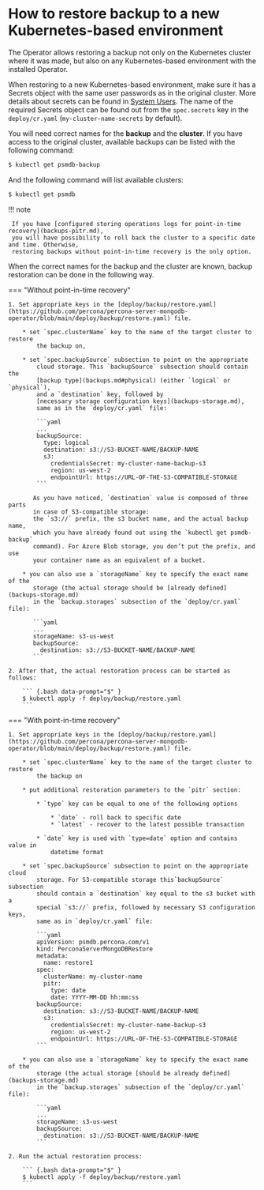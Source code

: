 # How to restore backup to a new Kubernetes-based environment

The Operator allows restoring a backup not only on the Kubernetes cluster where
it was made, but also on any Kubernetes-based environment with the installed
Operator.

When restoring to a new Kubernetes-based environment, make sure it has a Secrets
object with the same user passwords as in the original cluster. More details
about secrets can be found in [System Users](users.md#users-system-users).
The name of the required Secrets object can be found out from the `spec.secrets`
key in the `deploy/cr.yaml` (`my-cluster-name-secrets` by default).

You will need correct names for the **backup** and the **cluster**. If you have
access to the original cluster, available backups can be listed with the
following command:

``` {.bash data-prompt="$" }
$ kubectl get psmdb-backup
```

And the following command will list available clusters:

``` {.bash data-prompt="$" }
$ kubectl get psmdb
```
!!! note

     If you have [configured storing operations logs for point-in-time recovery](backups-pitr.md),
     you will have possibility to roll back the cluster to a specific date and time. Otherwise,
     restoring backups without point-in-time recovery is the only option.

When the correct names for the backup and the cluster are known, backup
restoration can be done in the following way.

=== "Without point-in-time recovery"

    1. Set appropriate keys in the [deploy/backup/restore.yaml](https://github.com/percona/percona-server-mongodb-operator/blob/main/deploy/backup/restore.yaml) file.

        * set `spec.clusterName` key to the name of the target cluster to restore
            the backup on,

        * set `spec.backupSource` subsection to point on the appropriate
            cloud storage. This `backupSource` subsection should contain the
            [backup type](backups.md#physical) (either `logical` or `physical`),
            and a `destination` key, followed by
            [necessary storage configuration keys](backups-storage.md),
            same as in the `deploy/cr.yaml` file:

            ```yaml
            ...
            backupSource:
              type: logical
              destination: s3://S3-BUCKET-NAME/BACKUP-NAME
              s3:
                credentialsSecret: my-cluster-name-backup-s3
                region: us-west-2
                endpointUrl: https://URL-OF-THE-S3-COMPATIBLE-STORAGE
            ```

           As you have noticed, `destination` value is composed of three parts
           in case of S3-compatible storage:
           the `s3://` prefix, the s3 bucket name, and the actual backup name,
           which you have already found out using the `kubectl get psmdb-backup`
           command). For Azure Blob storage, you don’t put the prefix, and use
           your container name as an equivalent of a bucket.

        * you can also use a `storageName` key to specify the exact name of the
           storage (the actual storage should be [already defined](backups-storage.md)
           in the `backup.storages` subsection of the `deploy/cr.yaml` file):

           ```yaml
           ...
           storageName: s3-us-west
           backupSource:
             destination: s3://S3-BUCKET-NAME/BACKUP-NAME
           ```

    2. After that, the actual restoration process can be started as follows:

        ``` {.bash data-prompt="$" }
        $ kubectl apply -f deploy/backup/restore.yaml
        ```

=== "With point-in-time recovery"

    1. Set appropriate keys in the [deploy/backup/restore.yaml](https://github.com/percona/percona-server-mongodb-operator/blob/main/deploy/backup/restore.yaml) file.

        * set `spec.clusterName` key to the name of the target cluster to restore
            the backup on

        * put additional restoration parameters to the `pitr` section:

            * `type` key can be equal to one of the following options

                * `date` - roll back to specific date
                * `latest` - recover to the latest possible transaction

            * `date` key is used with `type=date` option and contains value in
                datetime format

        * set `spec.backupSource` subsection to point on the appropriate cloud
            storage. For S3-compatible storage this`backupSource` subsection
            should contain a `destination` key equal to the s3 bucket with a
            special `s3://` prefix, followed by necessary S3 configuration keys,
            same as in `deploy/cr.yaml` file:

            ```yaml
            apiVersion: psmdb.percona.com/v1
            kind: PerconaServerMongoDBRestore
            metadata:
              name: restore1
            spec:
              clusterName: my-cluster-name
              pitr:
                type: date
                date: YYYY-MM-DD hh:mm:ss
            backupSource:
              destination: s3://S3-BUCKET-NAME/BACKUP-NAME
              s3:
                credentialsSecret: my-cluster-name-backup-s3
                region: us-west-2
                endpointUrl: https://URL-OF-THE-S3-COMPATIBLE-STORAGE
            ```

        * you can also use a `storageName` key to specify the exact name of the
            storage (the actual storage [should be already defined](backups-storage.md)
            in the `backup.storages` subsection of the `deploy/cr.yaml` file):

            ```yaml
            ...
            storageName: s3-us-west
            backupSource:
              destination: s3://S3-BUCKET-NAME/BACKUP-NAME
            ```

    2. Run the actual restoration process:

        ``` {.bash data-prompt="$" }
        $ kubectl apply -f deploy/backup/restore.yaml
        ```


